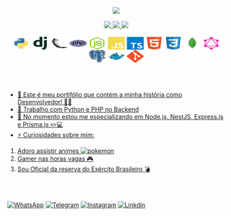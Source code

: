 <p align="center">
  <img src="https://readme-typing-svg.demolab.com/?lines=Fala+dev,+eu+sou+Marcus+Silveira!;Seja+bem+vindo(a)+ao+meu+Github!;Fala+dev,+eu+sou+Rafael+Lima!;Seja+bem+vindo(a)+ao+meu+Github!;Fala+dev,+eu+sou+Rafael+Lima!;Seja+bem+vindo(a)+ao+meu+Github!;&font=Fira%20Code&weight=600&size=32&center=true&color=0FB123&width=635&height=150&duration=4000&pause=1000">
</p>



<div align="center">
  <a href="https://github.com/marcus-silveira">
  <img height="180em" src="https://github-readme-stats.vercel.app/api?username=marcus-silveira&theme=dracula&show_icons=true&hide_border=true&count_private=false"/>
  <img height="180em" src="https://github-readme-streak-stats.herokuapp.com/?user=marcus-silveira&theme=dracula&hide_border=true"/>
  <img height='180em' src='https://github-readme-stats.vercel.app/api/top-langs/?username=marcus-silveira&theme=dracula&show_icons=true&hide_border=true&layout=compact' />
</div>
 
  <div style="display: inline-block"  align="center"><br>
  <img align="center" alt="Dalacorte-Python" height="30" width="40" src="https://github.com/devicons/devicon/blob/master/icons/python/python-original.svg">
  <img align="center" alt="Dalacorte-Django" height="30" width="40" src="https://github.com/devicons/devicon/blob/master/icons/django/django-plain.svg">
  <img align="center" alt="Dalacorte-Flask" height="30" width="40" src="https://github.com/devicons/devicon/blob/master/icons/flask/flask-original.svg">
        <img align="center" alt="Dalacorte-Flask" height="30" width="40" src="https://github.com/devicons/devicon/blob/master/icons/php/php-original.svg">

<img align="center" alt="Dalacorte-NodeJS" height="30" width="40" src="https://raw.githubusercontent.com/devicons/devicon/master/icons/nodejs/nodejs-original.svg">

  <img align="center" alt="Dalacorte-Js" height="30" width="40" src="https://raw.githubusercontent.com/devicons/devicon/master/icons/javascript/javascript-plain.svg">
  <img align="center" alt="Dalacorte-Ts" height="30" width="40" src="https://raw.githubusercontent.com/devicons/devicon/master/icons/typescript/typescript-plain.svg">
  <img align="center" alt="Dalacorte-HTML" height="30" width="40" src="https://raw.githubusercontent.com/devicons/devicon/master/icons/html5/html5-original.svg">
  <img align="center" alt="Dalacorte-CSS" height="30" width="40" src="https://raw.githubusercontent.com/devicons/devicon/master/icons/css3/css3-original.svg">
  <img align="center" alt="Dalacorte-MongoDB" height="30" width="40" src="https://raw.githubusercontent.com/devicons/devicon/master/icons/mongodb/mongodb-original.svg">
  <img align="center" alt="Dalacorte-MongoDB" height="30" width="40" src="https://raw.githubusercontent.com/devicons/devicon/master/icons/graphql/graphql-plain.svg">
  <img align="center" alt="Dalacorte-MongoDB" height="30" width="40" src="https://raw.githubusercontent.com/devicons/devicon/master/icons/postgresql/postgresql-original.svg">
  <img align="center" alt="Dalacorte-NodeJS" height="30" width="40" src="https://raw.githubusercontent.com/devicons/devicon/master/icons/docker/docker-original.svg">
  <img align="center" alt="Dalacorte-NodeJS" height="30" width="40" src="https://raw.githubusercontent.com/devicons/devicon/master/icons/git/git-original.svg">
 </div>
 </div>
</div>
   <div style="display: inline-block"  align="center"><br>
<!--     <img height="250em" src="https://i.redd.it/ijv2satyv5651.png" align="center" alt="Imagem laptop com legenda: developer" >
   -->
  <br><br>
  </div>
  
- 🔭 Este é meu portifólio que contém a minha história como Desenvolvedor! 🚀🚀
- 🐍 Trabalho com Python e PHP no Backend
- 🌱 No momento estou me especializando em Node.js, NestJS, Express.js e Prisma.js ✏️💻
- ⚡ Curiosidades sobre mim: 
1. Adoro assistir animes <img height='15' width='20' alt='pokemon' src='https://upload.wikimedia.org/wikipedia/commons/thumb/5/53/Pok%C3%A9_Ball_icon.svg/768px-Pok%C3%A9_Ball_icon.svg.png' >
2. Gamer nas horas vagas 🎮
3. Sou Oficial da reserva do Exército Brasileiro 💣 
<br>
  
##

  [![WhatsApp](https://img.shields.io/badge/WhatsApp-25D366?style=for-the-badge&logo=whatsapp&logoColor=white
)](https://api.whatsapp.com/send?phone=5551983124465)
[![Telegram](https://img.shields.io/badge/Telegram-2CA5E0?style=for-the-badge&logo=telegram&logoColor=white)](https://t.me/marcus_silveira)
[![Instagram](https://img.shields.io/badge/Instagram-E4405F?style=for-the-badge&logo=instagram&logoColor=white)](https://www.instagram.com/silveira_marcus_/)
[![Linkdin](https://img.shields.io/badge/LinkedIn-0077B5?style=for-the-badge&logo=linkedin&logoColor=white)](https://www.linkedin.com/in/marcus-silveira-46381b201/)

##
